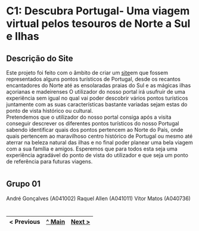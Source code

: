 # C1: Descubra Portugal- Uma viagem virtual pelos tesouros de Norte a Sul e Ilhas

## Descrição do Site

Este projeto foi feito com o âmbito de criar um <a href="https://tiwm23tig01.netlify.app">site</a>em que fossem representados alguns pontos turísticos de Portugal, desde os recantos encantadores do Norte até as ensolaradas praias do Sul e as mágicas ilhas açorianas e madeirenses 
O utilizador do nosso portal irá usufruir de uma experiência sem igual no qual vai poder descobrir vários pontos turísticos juntamente com as suas características bastante variadas sejam estas do ponto de vista histórico ou cultural.  
Pretendemos que o utilizador do nosso portal consiga após a visita conseguir descrever os diferentes pontos turísticos do nosso Portugal sabendo identificar quais dos pontos pertencem ao Norte do País, onde quais pertencem ao maravilhoso centro histórico de Portugal ou mesmo até aterrar na beleza natural das ilhas e no final poder planear uma bela viagem com a sua família e amigos. Esperemos que para todos esta seja uma experiência agradável do ponto de vista do utilizador e que seja um ponto de referência para futuras viagens.

#

## Grupo 01
André Gonçalves (A041002)
Raquel Allen (A041011)
Vítor Matos (A040736)

#

< Previous | [^ Main](../../../) | [Next >](c2.md)
:--- | :---: | ---: 
